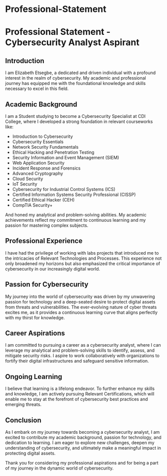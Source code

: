 # Professional-Statement
# Professional Statement - Cybersecurity Analyst Aspirant

## Introduction

I am Elizabeth Etsegbe, a dedicated and driven individual with a profound interest in the realm of cybersecurity. My academic and professional journey has equipped me with the foundational knowledge and skills necessary to excel in this field. 

## Academic Background

I am a Student studying to become a Cybersecurity Specialist at CDI College, where I developed a strong foundation in relevant courseworks like:
- Introduction to Cybersecurity
- Cybersecurity Essentials
- Network Security Fundamentals
- Ethical Hacking and Penetration Testing
- Security Information and Event Management (SIEM)
- Web Application Security
- Incident Response and Forensics
- Advanced Cryptography
- Cloud Security
- IoT Security
- Cybersecurity for Industrial Control Systems (ICS)
- Certified Information Systems Security Professional (CISSP)
- Certified Ethical Hacker (CEH)
- CompTIA Security+

And honed my analytical and problem-solving abilities. My academic achievements reflect my commitment to continuous learning and my passion for mastering complex subjects.

## Professional Experience


I have had the privilege of working with labs projects that introduced me to the intricacies of Relevant Technologies and Processes. This experience not only broadened my horizons but also emphasized the critical importance of cybersecurity in our increasingly digital world.

## Passion for Cybersecurity

My journey into the world of cybersecurity was driven by my unwavering passion for technology and a deep-seated desire to protect digital assets from threats and vulnerabilities. The ever-evolving nature of cyber threats excites me, as it provides a continuous learning curve that aligns perfectly with my thirst for knowledge.

## Career Aspirations

I am committed to pursuing a career as a cybersecurity analyst, where I can leverage my analytical and problem-solving skills to identify, assess, and mitigate security risks. I aspire to work collaboratively with organizations to fortify their digital infrastructures and safeguard sensitive information.

## Ongoing Learning

I believe that learning is a lifelong endeavor. To further enhance my skills and knowledge, I am actively pursuing Relevant Certifications, which will enable me to stay at the forefront of cybersecurity best practices and emerging threats.

## Conclusion

As I embark on my journey towards becoming a cybersecurity analyst, I am excited to contribute my academic background, passion for technology, and dedication to learning. I am eager to explore new challenges, deepen my understanding of cybersecurity, and ultimately make a meaningful impact in protecting digital assets. 

Thank you for considering my professional aspirations and for being a part of my journey in the dynamic world of cybersecurity.
